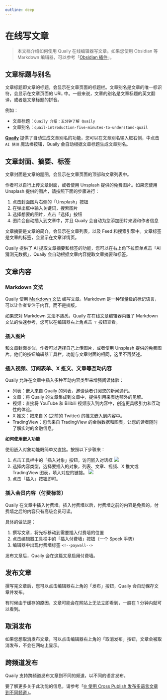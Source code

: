```yaml
---
outline: deep
---
```


# 在线写文章

> 本文档介绍如何使用 Quaily 在线编辑器写文章。如果您使用 Obsidian 等 Markdown 编辑器，可以参考「[Obsidian 插件](./obsidian-plugin.md)」。

## 文章标题与别名

文章标题即文章的标题，会显示在文章页面的标题栏。文章别名是文章的唯一标识符，会显示在文章页面的 URL 中。一般来说，文章的别名是文章标题的英文翻译，或者是文章标题的拼音。

例如：

- 文章标题：`Quaily 介绍：五分钟了解 Quaily`
- 文章别名：`quail-introduction-five-minutes-to-understand-quail`

**[Quaily](https://quaily.com "Quaily Official Website")** 提供了自动生成文章别名的功能，您可以在文章别名输入框右侧，中点击 `AI 猜测` 魔法棒按钮，Quaily 会自动根据文章标题生成文章别名。

## 文章封面、摘要、标签

文章封面是文章的题图，会显示在文章页面的顶部和文章列表中。

作者可以自行上传文章封面，或者使用 Unsplash 提供的免费图片。如果您使用 Unsplash 提供的图片，请按照下面的步骤进行：

1. 点击封面图片右侧的「Unsplash」按钮
2. 在弹出框中输入关键词，搜索图片
3. 选择想要的图片，点击「选择」按钮
4. 图片会自动插入到文章中，并且 Quaily 会自动为您添加图片来源和作者信息

文章摘要是文章的简介，会显示在文章列表，以及 Feed 和搜索引擎中。文章标签是文章的标签，会显示在文章详情页。

Quaily 提供了 AI 提取文章摘要和标签的功能，您可以在右上角下拉菜单点击「AI 猜测元数据」，Quaily 会自动根据文章内容提取文章摘要和标签。

## 文章内容

### Markdown 文法

Quaily 使用 [Markdown 文法](https://www.markdownguide.org/basic-syntax/) 编写文章。Markdown 是一种轻量级的标记语言，可以让作者专注于内容，而不是排版。

如果您对 Markdown 文法不熟悉，Quaily 在在线文章编辑器内置了 Markdown 文法的快速参考，您可以在编辑器右上角点击 `？` 按钮查看。

### 插入图片

和文章封面类似，作者可以选择自己上传图片，或者使用 Unsplash 提供的免费图片。他们的按钮编辑器工具栏，功能与文章封面的相同，这里不再赘述。

### 插入视频、订阅表单、X 推文、文章等互动内容

Quaily 允许在文章中插入多种互动内容类型来增强阅读体验：

- 列表：嵌入来自 Quaily 的列表，邀请读者订阅您的新闻通讯。
- 文章：将 Quaily 的文章集成到文章中，提供引用来表达额外的见解。
- 视频：直接将 YouTube 和 Bilibili 视频嵌入到内容中，创造更具吸引力和互动性的体验。
- X 推文：把来自 X (之前的 Twitter) 的推文嵌入到内容中。
- TradingView：包含来自 TradingView 的金融数据和图表，让您的读者随时了解实时的金融信息。

**如何使用嵌入功能**

使用嵌入对象功能既简单又直接。按照以下步骤来：

1. 点击工具栏中的「插入对象」按钮，访问嵌入对话框
   ![](https://static.quaily.com/media/16nue5mm.webp)
2. 选择内容类型，选择要插入的对象，列表、文章、视频、X 推文或 TradingView 图表，填入对应的链接。
   ![](https://static.quaily.com/media/q38ueom6.webp)
3. 点击「插入」按钮即可。

### 插入会员内容（付费标签）

Quaily 在文章中插入付费墙。插入付费墙以后，付费墙之前的内容是免费的，付费墙之后的内容只有高级会员可读。

具体的做法是：

1. 撰写文章，将光标移动到需要插入付费墙的位置
2. 点击编辑器工具栏中的「插入付费墙」按钮（一个 Spock 手势）
3. 编辑器中出现付费墙标签 `<!--paywall-->`

发布文章后，Quaily 会在这篇文章启用付费墙。

## 发布文章

撰写完文章后，您可以点击编辑器右上角的「发布」按钮，Quaily 会自动保存文章并发布。

有时候由于缓存的原因，文章可能会在网站上无法立即看到，一般在 1 分钟内就可以看到。

## 取消发布

如果您想取消发布文章，可以点击编辑器右上角的「取消发布」按钮，文章会被取消发布，不会在网站上显示。

## 跨频道发布

Quaily 支持跨频道发布文章到不同的频道，以不同的语言发布。

要了解更多关于此功能的信息，请参考「[🌐 使用 Cross Publish 发布多语言文章到不同频道](https://quaily.com/quail-zh/p/cross-publish-multi-language-articles-different-channels)」。
